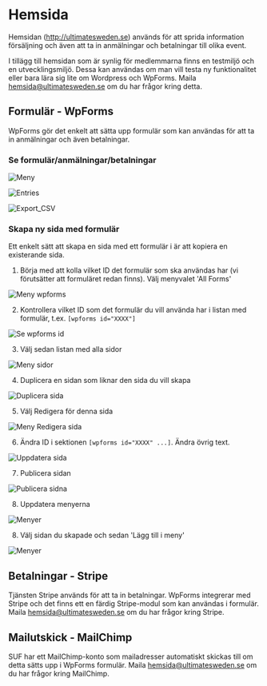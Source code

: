 # Hemsida

Hemsidan (http://ultimatesweden.se) används för att sprida information försäljning och även att ta in anmälningar och betalningar till olika event.

I tillägg till hemsidan som är synlig för medlemmarna finns en testmiljö och en utvecklingsmiljö. Dessa kan användas om man vill testa
ny funktionalitet eller bara lära sig lite om Wordpress och WpForms. Maila hemsida@ultimatesweden.se om du har frågor kring detta.


## Formulär - WpForms

WpForms gör det enkelt att sätta upp formulär som kan användas för att ta in anmälningar och även betalningar.


### Se formulär/anmälningar/betalningar


![Meny](./media/WpForms/Meny.png "Meny")

![Entries](./media/WpForms/Entries.png "Entries")

![Export_CSV](./media/WpForms/Export_CSV.png "Export_CSV")


### Skapa ny sida med formulär

Ett enkelt sätt att skapa en sida med ett formulär i är att kopiera en existerande sida.

1. Börja med att kolla vilket ID det formulär som ska användas har (vi förutsätter att formuläret redan finns). Välj menyvalet 'All Forms'

![Meny wpforms](./media/WpForms/meny-wpforms.png "Meny wpfroms")

2. Kontrollera vilket ID som det formulär du vill använda har i listan med formulär, t.ex. ```[wpforms id="XXXX"]```

![Se wpforms id](./media/WpForms/se-wpforms-id.png "Se wpforms id")

3. Välj sedan listan med alla sidor

![Meny sidor](./media/WpForms/meny-sidor.png "Meny sidor")

4. Duplicera en sidan som liknar den sida du vill skapa

![Duplicera sida](./media/WpForms/duplicera-sida.png "Duplicera sida")

5. Välj Redigera för denna sida

![Meny Redigera sida](./media/WpForms/redigera-sida.png "Meny Redigera sida")

6. Ändra ID i sektionen ```[wpforms id="XXXX" ...]```. Ändra övrig text.

![Uppdatera sida](./media/WpForms/sida.png "Uppdatera sida")

7. Publicera sidan

![Publicera sidna](./media/WpForms/publicera.png "Publicera sida")

8. Uppdatera menyerna

![Menyer](./media/WpForms/menyer.png "Menyer")

8. Välj sidan du skapade och sedan 'Lägg till i meny'

![Menyer](./media/WpForms/menyer.png "Menyer")



## Betalningar - Stripe

Tjänsten Stripe används för att ta in betalningar. WpForms integrerar med Stripe och det finns ett en färdig Stripe-modul som kan användas i formulär. Maila hemsida@ultimatesweden.se om du har frågor kring Stripe.


## Mailutskick - MailChimp

SUF har ett MailChimp-konto som mailadresser automatiskt skickas till om detta sätts upp i WpForms formulär. Maila hemsida@ultimatesweden.se om du har frågor kring MailChimp.
